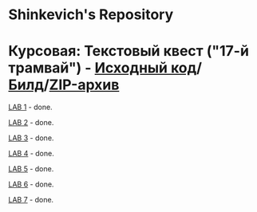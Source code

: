 # Shinkevich's Repository
# Курсовая: Текстовый квест ("17-й трамвай") - [Исходный код](https://github.com/programming-653501/ShinkevichGS/tree/master/QProject)/[Билд](https://drive.google.com/open?id=0B575oj7VMeH1eEg1ZVRnMmszTGs)/[ZIP-архив](https://drive.google.com/open?id=0B575oj7VMeH1a2h2aHR2c1R4b2c)


[LAB 1](https://github.com/programming-653501/ShinkevichGS/tree/master/LAB%201) - done.

[LAB 2](https://github.com/programming-653501/ShinkevichGS/tree/master/LAB%202) - done.

[LAB 3](https://github.com/programming-653501/ShinkevichGS/tree/master/LAB%203) - done.

[LAB 4](https://github.com/programming-653501/ShinkevichGS/tree/master/LAB%204) - done.

[LAB 5](https://github.com/programming-653501/ShinkevichGS/tree/master/LAB%205) - done.

[LAB 6](https://github.com/programming-653501/ShinkevichGS/tree/master/LAB%206) - done.

[LAB 7](https://github.com/programming-653501/ShinkevichGS/tree/master/LAB%207) - done.
